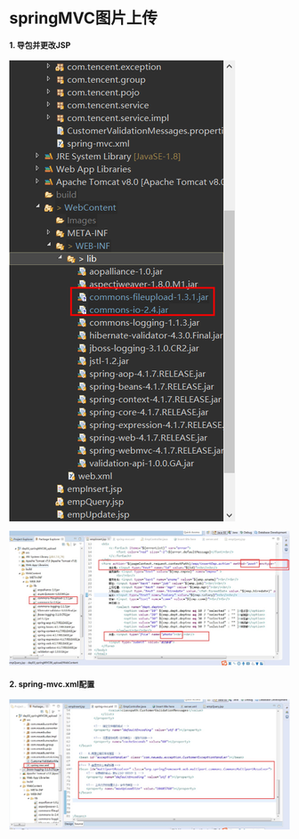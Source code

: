 # springMVC图片上传

#### 1. 导包并更改JSP

![](WebContent/Images/1.png)

![](WebContent/Images/2.png)

#### 2. spring-mvc.xml配置

![](WebContent/Images/3.png)

